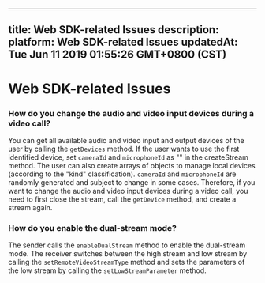 
---
title: Web SDK-related Issues
description: 
platform: Web SDK-related Issues
updatedAt: Tue Jun 11 2019 01:55:26 GMT+0800 (CST)
---
# Web SDK-related Issues
### How do you change the audio and video input devices during a video call?
You can get all available audio and video input and output devices of the user by calling the `getDevices` method. If the user wants to use the first identified device, set `cameraId` and `microphoneId` as "" in the createStream method. The user can also create arrays of objects to manage local devices (according to the "kind" classification). `cameraId` and `microphoneId` are randomly generated and subject to change in some cases. Therefore, if you want to change the audio and video input devices during a video call, you need to first close the stream, call the `getDevice` method, and create a stream again. 

### How do you enable the dual-stream mode?
The sender calls the `enableDualStream` method to enable the dual-stream mode. The receiver switches between the high stream and low stream by calling the `setRemoteVideoStreamType` method and sets the parameters of the low stream by calling the `setLowStreamParameter` method.
